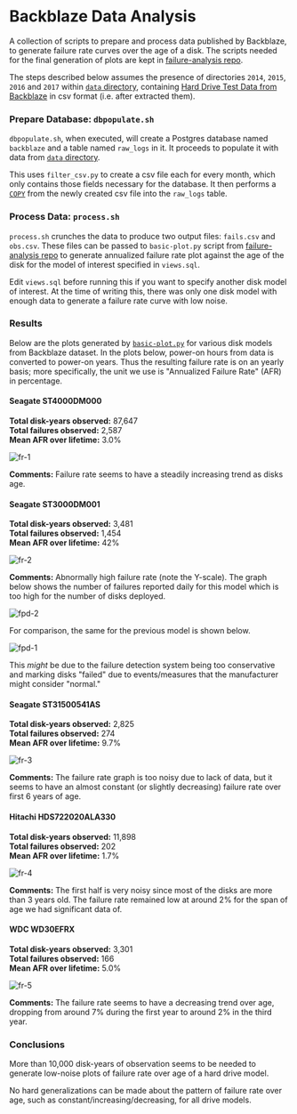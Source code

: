 # Backblaze Data Analysis

A collection of scripts to prepare and process data published by Backblaze, to
generate failure rate curves over the age of a disk. The scripts needed for the
final generation of plots are kept in [failure-analysis repo][].

The steps described below assumes the presence of directories `2014`, `2015`,
`2016` and `2017` within [`data` directory][], containing [Hard Drive Test Data
from Backblaze][backblaze] in csv format (i.e. after extracted them).

[failure-analysis repo]: https://gitlab.com/johncf/failure-analysis
[`data` directory]: ./data
[backblaze]: https://www.backblaze.com/b2/hard-drive-test-data.html

### Prepare Database: `dbpopulate.sh`

`dbpopulate.sh`, when executed, will create a Postgres database named
`backblaze` and a table named `raw_logs` in it. It proceeds to populate it with
data from [`data` directory][].

This uses `filter_csv.py` to create a csv file each for every month, which only
contains those fields necessary for the database. It then performs a [`COPY`][]
from the newly created csv file into the `raw_logs` table.

[`COPY`]: https://www.postgresql.org/docs/current/static/sql-copy.html

### Process Data: `process.sh`

`process.sh` crunches the data to produce two output files: `fails.csv` and
`obs.csv`. These files can be passed to `basic-plot.py` script from
[failure-analysis repo][failure-analysis] to generate annualized failure rate plot
against the age of the disk for the model of interest specified in `views.sql`.

Edit `views.sql` before running this if you want to specify another disk model
of interest. At the time of writing this, there was only one disk model with
enough data to generate a failure rate curve with low noise.

[failure-analysis]: https://gitlab.com/johncf/failure-analysis

### Results

Below are the plots generated by [`basic-plot.py`][] for various disk models
from Backblaze dataset. In the plots below, power-on hours from data is
converted to power-on years. Thus the resulting failure rate is on an yearly
basis; more specifically, the unit we use is "Annualized Failure Rate" (AFR) in
percentage.

[`basic-plot.py`]: https://gitlab.com/johncf/failure-analysis/blob/master/basic-plot.py

#### Seagate ST4000DM000

**Total disk-years observed:** 87,647 <br>
**Total failures observed:** 2,587 <br>
**Mean AFR over lifetime:** 3.0%

![fr-1](https://i.imgur.com/Z5c9fEB.png)

**Comments:** Failure rate seems to have a steadily increasing trend as disks age.

#### Seagate ST3000DM001

**Total disk-years observed:** 3,481 <br>
**Total failures observed:** 1,454 <br>
**Mean AFR over lifetime:** 42%

![fr-2](https://i.imgur.com/BanAPND.png)

**Comments:** Abnormally high failure rate (note the Y-scale). The graph below
shows the number of failures reported daily for this model which is too high
for the number of disks deployed.

![fpd-2](https://i.imgur.com/aQFithX.png)

For comparison, the same for the previous model is shown below.

![fpd-1](https://i.imgur.com/QLwuqOW.png)

This _might_ be due to the failure detection system being too conservative and
marking disks "failed" due to events/measures that the manufacturer might
consider "normal."

#### Seagate ST31500541AS

**Total disk-years observed:** 2,825 <br>
**Total failures observed:** 274 <br>
**Mean AFR over lifetime:** 9.7%

![fr-3](https://i.imgur.com/JOTCdtD.png)

**Comments:** The failure rate graph is too noisy due to lack of data, but it
seems to have an almost constant (or slightly decreasing) failure rate over
first 6 years of age.

#### Hitachi HDS722020ALA330

**Total disk-years observed:** 11,898 <br>
**Total failures observed:** 202 <br>
**Mean AFR over lifetime:** 1.7%

![fr-4](https://i.imgur.com/0xNIsJz.png)

**Comments:** The first half is very noisy since most of the disks are more
than 3 years old. The failure rate remained low at around 2% for the span of
age we had significant data of.

#### WDC WD30EFRX

**Total disk-years observed:** 3,301 <br>
**Total failures observed:** 166 <br>
**Mean AFR over lifetime:** 5.0%

![fr-5](https://i.imgur.com/VkJI32r.png)

**Comments:** The failure rate seems to have a decreasing trend over age,
dropping from around 7% during the first year to around 2% in the third year.

### Conclusions

More than 10,000 disk-years of observation seems to be needed to generate
low-noise plots of failure rate over age of a hard drive model.

No hard generalizations can be made about the pattern of failure rate over age,
such as constant/increasing/decreasing, for all drive models.
